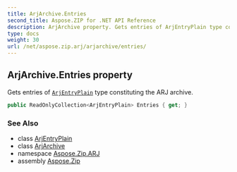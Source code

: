 ```yaml
---
title: ArjArchive.Entries
second_title: Aspose.ZIP for .NET API Reference
description: ArjArchive property. Gets entries of ArjEntryPlain type constituting the ARJ archive
type: docs
weight: 30
url: /net/aspose.zip.arj/arjarchive/entries/
---
```

## ArjArchive.Entries property

Gets entries of [`ArjEntryPlain`](../../arjentryplain/) type constituting the ARJ archive.

```csharp
public ReadOnlyCollection<ArjEntryPlain> Entries { get; }
```

### See Also

* class [ArjEntryPlain](../../arjentryplain/)
* class [ArjArchive](../)
* namespace [Aspose.Zip.ARJ](../../arjarchive/)
* assembly [Aspose.Zip](../../../)


